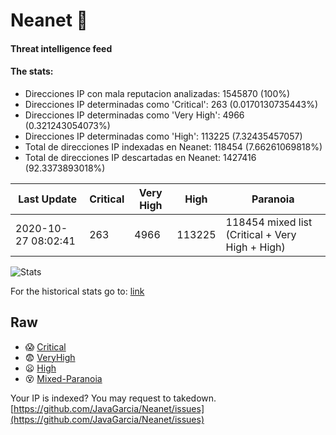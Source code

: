 # Neanet :hocho:
#### Threat intelligence feed
#### The stats:

- Direcciones IP con mala reputacion analizadas: 1545870 (100%)
- Direcciones IP determinadas como 'Critical':  263 (0.0170130735443%)
- Direcciones IP determinadas como 'Very High':  4966 (0.321243054073%)
- Direcciones IP determinadas como 'High':  113225 (7.32435457057)
- Total de direcciones IP indexadas en Neanet:  118454 (7.66261069818%)
- Total de direcciones IP descartadas en Neanet:  1427416 (92.3373893018%)

| Last Update | Critical | Very High | High | Paranoia |
| --- | --- | --- | --- | --- |
| 2020-10-27 08:02:41 | 263 | 4966 | 113225 | 118454 mixed list (Critical + Very High + High)|

![Stats](https://docs.google.com/spreadsheets/d/e/2PACX-1vSnaNMIXVabIpDJjufMlzH7poXnshF3mgd8Is1g9ytUEzVsP5my4Trn8f-xkoLLQ38xpL3HtmUexLo6/pubchart?oid=501124687&format=image)

For the historical stats go to: [link](/stats.csv)
## Raw
- :scream: [Critical](https://raw.githubusercontent.com/JavaGarcia/Neanet/master/blacklists/neanet_critical.txt)
- :fearful: [VeryHigh](https://raw.githubusercontent.com/JavaGarcia/Neanet/master/blacklists/neanet_veryHigh.txtt)
- :frowning: [High](https://raw.githubusercontent.com/JavaGarcia/Neanet/master/blacklists/neanet_high.txt)
- :dizzy_face: [Mixed-Paranoia](https://raw.githubusercontent.com/JavaGarcia/Neanet/master/blacklists/neanet_all.txt)


Your IP is indexed? You may request to takedown. [https://github.com/JavaGarcia/Neanet/issues](https://github.com/JavaGarcia/Neanet/issues)






































































































































































































































































































































































































































































































































































































































































































































































































































































































































































































































































































































































































































































































































































































































































































































































































































































































































































